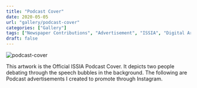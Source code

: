 ```yaml
---
title: "Podcast Cover"
date: 2020-05-05
url: "gallery/podcast-cover"
categories: ["Gallery"]
tags: ["Newspaper Contributions", "Advertisement", "ISSIA", "Digital Art"]
draft: false
---
```


![podcast-cover](/images/post/2020/ISSIA/podcast-cover.png)

This artwork is the Official ISSIA Podcast Cover. It depicts two people debating through the speech bubbles in the background. The following are Podcast advertisements I created to promote through Instagram.
